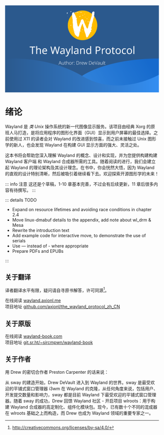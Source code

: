 ![banner](banner.png)

# 绪论

Wayland 是 _类 Unix_ 操作系统的新一代图像显示服务。该项目由经典 Xorg 的原班人马打造，是将应用程序的图形化界面（GUI）显示到用户屏幕的最佳选择。之前使用过 X11 的读者会对 Wayland 的改进感到惊喜，而之前未接触过 Unix 图形学的新人，也会发现 Wayland 在构建 GUI 显示方面的强大、灵活之处。

这本书将会帮助您深入理解 Wayland 的概念、设计和实现，并为您提供构建构建 Wayland 客户端 和 Wayland 合成器所需的工具。随着阅读的进行，我们会建立起 Wayland 的理论架构及其设计理念。在书中，你会恍然大悟，因为 Wayland 的直观的设计特别清晰，然后被吸引着继续看下去。欢迎探索开源图形学的未来！

::: info 注意
这还是个草稿，1-10 章基本完善，不过会有后续更新，11 章后很多内容有待撰写。
:::

::: details TODO

- Expand on resource lifetimes and avoiding race conditions in chapter 2.4
- Move linux-dmabuf details to the appendix, add note about wl_drm & Mesa
- Rewrite the introduction text
- Add example code for interactive move, to demonstrate the use of serials
- Use — instead of - where appropriate
- Prepare PDFs and EPUBs

:::

## 关于翻译

译者翻译水平有限，疑问请自寻原书解答，许可同源[^1]。

在线阅读 [wayland.axionl.me](https://wayland.axionl.me)  
项目地址 [github.com/axionl/the_wayland_protocol_zh_CN](https://github.com/axionl/the_wayland_protocol_zh_CN)

## 关于原版

在线阅读 [wayland-book.com](https://wayland-book.com)  
项目地址 [git.sr.ht/~sircmpwn/wayland-book](https://git.sr.ht/~sircmpwn/wayland-book)

## 关于作者

用 Drew 的密切合作者 Preston Carpenter 的话来说：

从 sway 的建造开始，Drew DeVault 进入到 Wayland 的世界。sway 是最受欢迎的平铺式窗口管理器 i3wm 在 Wayland 的克隆，从任何角度来说，包括用户、开发提交数量和影响力，sway 都是目前 Wayland 下最受欢迎的平铺式窗口管理器。随着 sway 的成功，Drew 回馈 Wayland 社区 - 开启项目 wlroots：用于构建 Wayland 合成器的高定制化、组件化模块包。现今，已有数十个不同的混成器在 wlroots 基础之上而构造，而 Drew 也成为 Wayland 领域的重要专家之一。

[^1]: http://creativecommons.org/licenses/by-sa/4.0/
